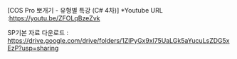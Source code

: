 [COS Pro 뽀개기 - 유형별 특강 (C# 4차)]
*Youtube URL :https://youtu.be/ZFOLqBzeZvk

SP기본 자료 다운로드 : https://drive.google.com/drive/folders/1ZIPyGx9xl75UaLGk5aYucuLsZDG5xEzP?usp=sharing
